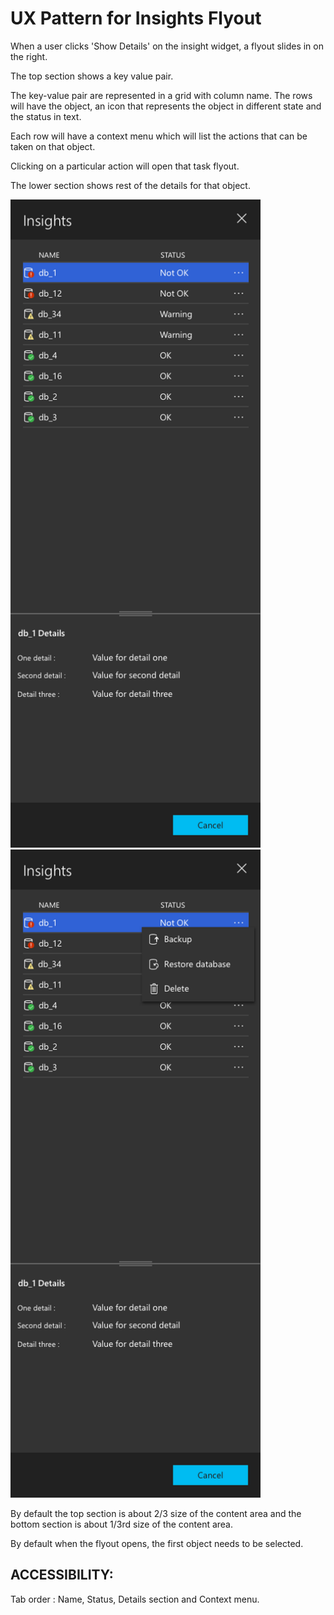 # UX Pattern for Insights Flyout

When a user clicks 'Show Details' on the insight widget, a flyout slides in on the right.

The top section shows a key value pair.

The key-value pair are represented in a grid with column name.
The rows will have the object, an icon that represents the object in different state and the status in text.

Each row will have a context menu which will list the actions that can be taken on that object.

Clicking on a particular action will open that task flyout.

The lower section shows rest of the details for that object.


<img src='../images/InsightsFlyout_1.png' width='400px' />


<img src='../images/InsightsFlyout_2.png' width='400px' />

By default the top section is about 2/3 size of the content area and the bottom section is about 1/3rd size of the content area.

By default when the flyout opens, the first object needs to be selected.


## ACCESSIBILITY:

Tab order : Name, Status, Details section and Context menu.
